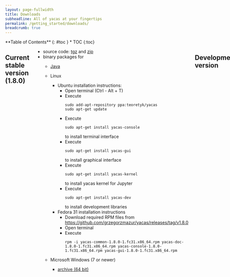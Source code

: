 ```yaml
---
layout: page-fullwidth
title: Downloads
subheadline: All of yacas at your fingertips
permalink: /getting_started/downloads/
breadcrumb: true
---
```


<div class="row">
<div class="medium-4 medium-push-8 columns" markdown="1">
<div class="panel radius" markdown="1">
**Table of Contents**
{: #toc }
*  TOC
{:toc}
</div>
</div>

<div class="medium-8 medium-pull-4 columns" markdown="1">

## Current stable version (1.8.0)
* source code: [tgz](https://github.com/grzegorzmazur/yacas/archive/v1.8.0.tar.gz) and [zip](https://github.com/grzegorzmazur/yacas/archive/v1.8.0.zip)
* binary packages for
  * [Java](https://github.com/grzegorzmazur/yacas/releases/download/v1.8.0/yacas-1.8.0.jar)
  * Linux
    * Ubuntu installation instructions:
      * Open terminal (Ctrl - Alt + T)
      * Execute
        ```
        sudo add-apt-repository ppa:teoretyk/yacas
        sudo apt-get update
        ```
      * Execute
        ```
        sudo apt-get install yacas-console
        ```
        to install terminal interface
      * Execute
        ```
        sudo apt-get install yacas-gui
        ```
        to install graphical interface
      * Execute
        ```
        sudo apt-get install yacas-kernel
        ```
        to install yacas kernel for Jupyter
      * Execute
        ```
        sudo apt-get install yacas-dev
        ```
        to install development libraries
    * Fedora 31 installation instructions
      * Download required RPM files from https://github.com/grzegorzmazur/yacas/releases/tag/v1.8.0
      * Open terminal
      * Execute
        ```
        rpm -i yacas-common-1.8.0-1.fc31.x86_64.rpm yacas-doc-1.8.0-1.fc31.x86_64.rpm yacas-console-1.8.0-1.fc31.x86_64.rpm yacas-gui-1.8.0-1.fc31.x86_64.rpm
        ```

  * Microsoft Windows (7 or newer)
    * [archive (64 bit)](https://github.com/grzegorzmazur/yacas/releases/download/v1.8.0/yacas-1.8.0-win64.zip)

## Development version
* [repository](https://github.com/grzegorzmazur/yacas/tree/master)
* [source code](https://github.com/grzegorzmazur/yacas/archive/master.zip)

## Archive
* yacas version 1.7.0
  * source code: [tgz](https://github.com/grzegorzmazur/yacas/archive/v1.7.0.tar.gz) and [zip](https://github.com/grzegorzmazur/yacas/archive/v1.7.0.zip)
  * binary packages for
    * [Java](https://github.com/grzegorzmazur/yacas/releases/download/v1.7.0/yacas-1.7.0.jar)
    * Microsoft Windows (7 or newer)
      * [archive (64 bit)](https://github.com/grzegorzmazur/yacas/releases/download/v1.7.0/yacas-1.7.0-win64.zip)
* yacas version 1.6.1
  * source code: [tgz](https://github.com/grzegorzmazur/yacas/archive/v1.6.1.tar.gz) and [zip](https://github.com/grzegorzmazur/yacas/archive/v1.6.1.zip)
  * binary packages for
    * [Java](https://github.com/grzegorzmazur/yacas/releases/download/v1.6.1/yacas-1.6.1.jar)
    * Linux
      * Distribution-independent
        * Snap
          * Make sure you have snap installed
          * Open terminal and execute `snap install yacas`
          * To run yacas in text console execute `yacas`
          * To run yacas in graphical mode execute `yacas.gui`
        * Flatpak
          * Make sure you have flatpak installed
          * Open terminal and execute
            `flatpak remote-add --from gnome https://sdk.gnome.org/gnome.flatpakrepo`
            followed by `flatpak install gnome org.gnome.Platform//3.22`
          * Download [text](https://github.com/grzegorzmazur/yacas/releases/download/v1.6.1/yacas-1.6.1.flatpak) and/or [graphical](https://github.com/grzegorzmazur/yacas/releases/download/v1.6.1/yacas-gui-1.6.1.flatpak) yacas console bundles.
          * Execute `flatpak install  --user --bundle yacas-1.6.1.flatpak` to install yacas text console and/or `flatpak install  --user --bundle yacas-gui-1.6.1.flatpak` to install yacas graphical console
          * To run yacas in text console execute `flatpak run org.yacas.yacas`
          * To run yacas in graphic mode execute `flatpak run org.yacas.yacas-gui`
      * RedHat
        * Fedora 24 (64 bit):
          * [common files (mandatory)](https://github.com/grzegorzmazur/yacas/releases/download/v1.6.1/yacas-common-1.6.1-1.fc24.x86_64.rpm)
          * [documentation (mandatory)](https://github.com/grzegorzmazur/yacas/releases/download/v1.6.1/yacas-doc-1.6.1-1.fc24.x86_64.rpm)
          * [text console (alternative)](https://github.com/grzegorzmazur/yacas/releases/download/v1.6.1/yacas-console-1.6.1-1.fc24.x86_64.rpm)
          * [graphical console (alternative)](https://github.com/grzegorzmazur/yacas/releases/download/v1.6.1/yacas-gui-1.6.1-1.fc24.x86_64.rpm)
          * [development (optional)](https://github.com/grzegorzmazur/yacas/releases/download/v1.6.1/yacas-devel-1.6.1-1.fc24.x86_64.rpm)
          * [debug info (optional)](https://github.com/grzegorzmazur/yacas/releases/download/v1.6.1/yacas-debuginfo-1.6.1-1.fc24.x86_64.rpm)
        * Fedora 23 (64 bit):
          * [common files (mandatory)](https://github.com/grzegorzmazur/yacas/releases/download/v1.6.1/yacas-common-1.6.1-1.fc23.x86_64.rpm)
          * [documentation (mandatory)](https://github.com/grzegorzmazur/yacas/releases/download/v1.6.1/yacas-doc-1.6.1-1.fc23.x86_64.rpm)
          * [text console (alternative)](https://github.com/grzegorzmazur/yacas/releases/download/v1.6.1/yacas-console-1.6.1-1.fc23.x86_64.rpm)
          * [graphical console (alternative)](https://github.com/grzegorzmazur/yacas/releases/download/v1.6.1/yacas-gui-1.6.1-1.fc23.x86_64.rpm)
          * [development (optional)](https://github.com/grzegorzmazur/yacas/releases/download/v1.6.1/yacas-devel-1.6.1-1.fc23.x86_64.rpm)
          * [debug info (optional)](https://github.com/grzegorzmazur/yacas/releases/download/v1.6.1/yacas-debuginfo-1.6.1-1.fc23.x86_64.rpm)
        * installation:
          * download all mandatory files
          * download at least one of alternative files
          * optionally, download the optional files
          * open terminal and execute `sudo dnf install Downloads/yacas-*-1.6.1-1.fc*.x86_64.rpm`
      * Ubuntu
        * 16.10 (64 bit):
          * [common files (mandatory)](https://github.com/grzegorzmazur/yacas/releases/download/v1.6.1/yacas-common_1.6.1-1yakkety1_all.deb)
          * [documentation (mandatory)](https://github.com/grzegorzmazur/yacas/releases/download/v1.6.1/yacas-doc_1.6.1-1yakkety1_all.deb)
          * [text console (alternative)](https://github.com/grzegorzmazur/yacas/releases/download/v1.6.1/yacas-console_1.6.1-1yakkety1_amd64.deb)
          * [graphical console (alternative)](https://github.com/grzegorzmazur/yacas/releases/download/v1.6.1/yacas-gui_1.6.1-1yakkety1_amd64.deb)
          * [development (optional)](https://github.com/grzegorzmazur/yacas/releases/download/v1.6.1/yacas-dev_1.6.1-1yakkety1_amd64.deb)
          * [Jupyter Notebook kernel (optional)](https://github.com/grzegorzmazur/yacas/releases/download/v1.6.1/yacas-kernel_1.6.1-1yakkety1_amd64.deb)
        * 16.04 (64 bit):
          * [common files (mandatory)](https://github.com/grzegorzmazur/yacas/releases/download/v1.6.1/yacas-common_1.6.1-1xenial1_all.deb)
          * [documentation (mandatory)](https://github.com/grzegorzmazur/yacas/releases/download/v1.6.1/yacas-doc_1.6.1-1xenial1_all.deb)
          * [text console (alternative)](https://github.com/grzegorzmazur/yacas/releases/download/v1.6.1/yacas-console_1.6.1-1xenial1_amd64.deb)
          * [graphical console (alternative)](https://github.com/grzegorzmazur/yacas/releases/download/v1.6.1/yacas-gui_1.6.1-1xenial1_amd64.deb)
          * [development (optional)](https://github.com/grzegorzmazur/yacas/releases/download/v1.6.1/yacas-dev_1.6.1-1xenial1_amd64.deb)
          * [Jupyter Notebook kernel (optional)](https://github.com/grzegorzmazur/yacas/releases/download/v1.6.1/yacas-kernel_1.6.1-1xenial1_amd64.deb)
        * installation:
          * download all mandatory files
          * download at least one of alternative files
          * optionally, download the optional files
          * open terminal and execute `sudo apt install ./Downloads/yacas-*_1.6.1-1*1_*.deb`
    * [macOS](https://github.com/grzegorzmazur/yacas/releases/download/v1.6.1/yacas-1.6.1-macOS.pkg)
    * Microsoft Windows (7 or newer)
      * [archive (64 bit)](https://github.com/grzegorzmazur/yacas/releases/download/v1.6.1/yacas-1.6.1-win64.zip)
* yacas version 1.5.0
  * source code: [tgz](https://github.com/grzegorzmazur/yacas/archive/v1.5.0.tar.gz) and [zip](https://github.com/grzegorzmazur/yacas/archive/v1.5.0.zip)
  * binary packages for
    * [Java](https://github.com/grzegorzmazur/yacas/releases/download/v1.5.0/yacas-1.5.0.jar)
    * Linux
      * RedHat
        * Fedora 23 (64 bit):
          * [application (mandatory)](https://github.com/grzegorzmazur/yacas/releases/download/v1.5.0/yacas-1.5.0-1.fc23.x86_64.rpm)
          * [documentation (mandatory)](https://github.com/grzegorzmazur/yacas/releases/download/v1.5.0/yacas-doc-1.5.0-1.fc23.x86_64.rpm)
          * [development (optional)](https://github.com/grzegorzmazur/yacas/releases/download/v1.5.0/yacas-devel-1.5.0-1.fc23.x86_64.rpm)
          * [debug info (optional)](https://github.com/grzegorzmazur/yacas/releases/download/v1.5.0/yacas-debuginfo-1.5.0-1.fc23.x86_64.rpm)
        * Fedora 22 (64 bit):
          * [application (mandatory)](https://github.com/grzegorzmazur/yacas/releases/download/v1.5.0/yacas-1.5.0-1.fc22.x86_64.rpm)
          * [documentation (mandatory)](https://github.com/grzegorzmazur/yacas/releases/download/v1.5.0/yacas-doc-1.5.0-1.fc22.x86_64.rpm)
          * [development (optional)](https://github.com/grzegorzmazur/yacas/releases/download/v1.5.0/yacas-devel-1.5.0-1.fc22.x86_64.rpm)
          * [debug info (optional)](https://github.com/grzegorzmazur/yacas/releases/download/v1.5.0/yacas-debuginfo-1.5.0-1.fc22.x86_64.rpm)
      * Ubuntu
        * 16.04 (64 bit):
          * [application (mandatory)](https://github.com/grzegorzmazur/yacas/releases/download/v1.5.0/yacas_1.5.0-1xenial1_amd64.deb)
          * [documentation (mandatory)](https://github.com/grzegorzmazur/yacas/releases/download/v1.5.0/yacas-doc_1.5.0-1xenial1_all.deb)
          * [development (optional)](https://github.com/grzegorzmazur/yacas/releases/download/v1.5.0/yacas-dev_1.5.0-1xenial1_amd64.deb)
    * Microsoft Windows (7 or newer)
      * [installer (64 bit)](https://github.com/grzegorzmazur/yacas/releases/download/v1.5.0/yacas-1.5.0-win64.exe)
      * [installer (32 bit)](https://github.com/grzegorzmazur/yacas/releases/download/v1.5.0/yacas-1.5.0-win32.exe)
      * [archive (64 bit)](https://github.com/grzegorzmazur/yacas/releases/download/v1.5.0/yacas-1.5.0-win64.zip)
      * [archive (32 bit)](https://github.com/grzegorzmazur/yacas/releases/download/v1.5.0/yacas-1.5.0-win32.zip)
    * [OS X](https://github.com/grzegorzmazur/yacas/releases/download/v1.5.0/yacas-1.5.0-Darwin.dmg)
* yagy version 1.1.0
  * source code: [tgz](https://github.com/grzegorzmazur/yagy/archive/v1.1.0.tar.gz) and [zip](https://github.com/grzegorzmazur/yagy/archive/v1.1.0.zip)
  * binary packages for
    * Linux
      * [Debian 8.2 (64 bit)](https://github.com/grzegorzmazur/yagy/releases/download/v1.1.0/yagy_1.1.0-1jessie_amd64.deb)
      * [Fedora 23 (64 bit)](https://github.com/grzegorzmazur/yagy/releases/download/v1.1.0/yagy-1.1.0-1.fc23.x86_64.rpm)
      * Ubuntu
        * [15.10 (64 bit)](https://github.com/grzegorzmazur/yagy/releases/download/v1.1.0/yagy_1.1.0-1wily_amd64.deb)
        * [14.04 (64 bit)](https://github.com/grzegorzmazur/yagy/releases/download/v1.1.0/yagy_1.1.0-1trusty_amd64.deb)
    * Microsoft Windows (7 or newer)
      * [installer (64 bit)](https://github.com/grzegorzmazur/yagy/releases/download/v1.1.0/yagy-1.1.0-win64.exe)
      * [archive (64 bit)](https://github.com/grzegorzmazur/yagy/releases/download/v1.1.0/yagy-1.1.0-win64.zip)
    * [OS X](https://github.com/grzegorzmazur/yagy/releases/download/v1.1.0/yagy-1.1.0.dmg)
* yacas version 1.4.2
  * source code: [tgz](https://github.com/grzegorzmazur/yacas/archive/v1.4.2.tar.gz) and [zip](https://github.com/grzegorzmazur/yacas/archive/v1.4.2.zip)
  * binary packages for
    * [Java](https://github.com/grzegorzmazur/yacas/releases/download/v1.4.2/yacas-1.4.2.jar)
    * Linux
      * [Debian 8.2 (64 bit)](https://github.com/grzegorzmazur/yacas/releases/download/v1.4.2/yacas_1.4.2-1jessie_amd64.deb)
      * [Fedora 23 (64 bit)](https://github.com/grzegorzmazur/yacas/releases/download/v1.4.2/yacas-1.4.2-1.fc23.x86_64.rpm)
      * Ubuntu
        * [15.10 (64 bit)](https://github.com/grzegorzmazur/yacas/releases/download/v1.4.2/yacas_1.4.2-1wily_amd64.deb)
        * [14.04 (64 bit)](https://github.com/grzegorzmazur/yacas/releases/download/v1.4.2/yacas_1.4.2-1trusty_amd64.deb)
    * Microsoft Windows (7 or newer)
      * [installer (64 bit)](https://github.com/grzegorzmazur/yacas/releases/download/v1.4.2/yacas-1.4.2-win64.exe)
      * [installer (32 bit)](https://github.com/grzegorzmazur/yacas/releases/download/v1.4.2/yacas-1.4.2-win32.exe)
      * [archive (64 bit)](https://github.com/grzegorzmazur/yacas/releases/download/v1.4.2/yacas-1.4.2-win64.zip)
      * [archive (32 bit)](https://github.com/grzegorzmazur/yacas/releases/download/v1.4.2/yacas-1.4.2-win32.zip)
    * [OS X](https://github.com/grzegorzmazur/yacas/releases/download/v1.4.2/yacas-1.4.2-Darwin.dmg)
* yacas version 1.4.0
  * source code: [tgz](https://github.com/grzegorzmazur/yacas/archive/v1.4.0.tar.gz) and [zip](https://github.com/grzegorzmazur/yacas/archive/v1.4.0.zip)
  * binary packages for
    * [Mac OS X](https://github.com/grzegorzmazur/yacas/releases/download/v1.4.0/yacas-1.4.0-Darwin.dmg)
    * [Ubuntu](https://github.com/grzegorzmazur/yacas/releases/download/v1.4.0/yacas_1.4.0-1_amd64.deb)
* yacas version 1.3.6
  * [source code](http://sourceforge.net/projects/yacas/files/yacas-source/1.3/yacas-1.3.6.tar.gz/download)
  * binary packages for
    * [Mac OS X](http://sourceforge.net/projects/yacas/files/yacas-binary/yacas-1.3.6-Darwin.dmg/download)
    * Microsoft Windows 7 and newer, [64 bit](http://sourceforge.net/projects/yacas/files/yacas-binary/yacas-1.3.6-win64.exe/download) and [32 bit](http://sourceforge.net/projects/yacas/files/yacas-binary/yacas-1.3.6-win32.exe/download) variants
    * [Microsoft Windows XP](http://sourceforge.net/projects/yacas/files/yacas-binary/yacas-1.3.6-winxp.exe/download)
    * [Java](http://sourceforge.net/projects/yacas/files/yacas-binary/yacas-1.3.6.jar/download)
* yagy version 1.0.1
  * [source code](http://sourceforge.net/projects/yagy/files/yagy-1.0.1.tar.gz/download)
  * binary packages for
    * [Mac OS X](http://sourceforge.net/projects/yagy/files/yagy-1.0.1.dmg/download)
    * [Microsoft Windows 7 and newer, 64 bit](http://sourceforge.net/projects/yagy/files/yagy-1.0.1-win64.exe/download)
    * [Microsoft Windows XP](http://sourceforge.net/projects/yagy/files/yagy-1.0.1-win64.exe/download)
    * [Ubuntu 64 bit](https://sourceforge.net/projects/yagy/files/yagy_1.0.0-1_amd64.deb/download)
</div>
</div>
